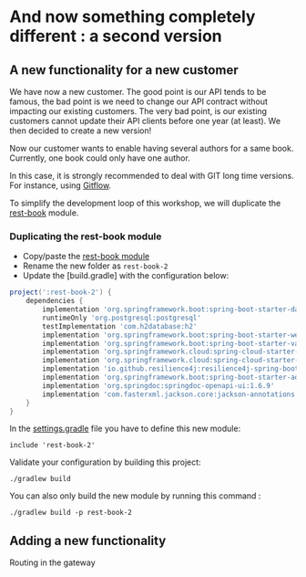 # And now something completely different : a second version

## A new functionality for a new customer

We have now a new customer. The good point is our API tends to be famous, the bad point is we need to change our API contract without impacting our existing customers.
The very bad point, is our existing customers cannot update their API clients before one year (at least).
We then decided to create a new version!

Now our customer wants to enable having several authors for a same book.
Currently, one book could only have one author.

In this case, it is strongly recommended to deal with GIT long time versions. 
For instance, using [Gitflow](https://www.atlassian.com/git/tutorials/comparing-workflows/gitflow-workflow).

To simplify the development loop of this workshop, we will duplicate the [rest-book](../rest-book) module.

### Duplicating the rest-book module

* Copy/paste the [rest-book module](../rest-book)
* Rename the new folder as ``rest-book-2``
* Update the [build.gradle] with the configuration below:

```groovy
project(':rest-book-2') {
    dependencies {
        implementation 'org.springframework.boot:spring-boot-starter-data-jpa'
        runtimeOnly 'org.postgresql:postgresql'
        testImplementation 'com.h2database:h2'
        implementation 'org.springframework.boot:spring-boot-starter-web'
        implementation 'org.springframework.boot:spring-boot-starter-validation'
        implementation 'org.springframework.cloud:spring-cloud-starter-circuitbreaker-resilience4j'
        implementation 'org.springframework.cloud:spring-cloud-starter-config'
        implementation 'io.github.resilience4j:resilience4j-spring-boot2'
        implementation 'org.springframework.boot:spring-boot-starter-aop'
        implementation 'org.springdoc:springdoc-openapi-ui:1.6.9'
        implementation 'com.fasterxml.jackson.core:jackson-annotations'
    }
}
```

In the [settings.gradle](../settings.gradle) file you have to define this new module:

```properties
include 'rest-book-2'
```

Validate your configuration by building this project:

```jshelllanguage
./gradlew build
```

You can also only build the new module by running this command :

```jshelllanguage
./gradlew build -p rest-book-2
```

## Adding a new functionality



Routing in the gateway




